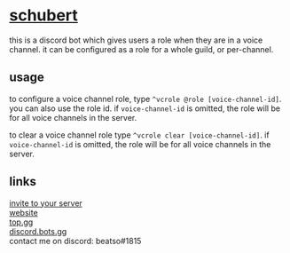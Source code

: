# [schubert](https://www.beatso.tk/project/schubert)

this is a discord bot which gives users a role when they are in a voice channel. it can be configured as a role for a whole guild, or per-channel.


## usage

to configure a voice channel role, type `^vcrole @role [voice-channel-id]`. you can also use the role id. if `voice-channel-id` is omitted, the role will be for all voice channels in the server.

to clear a voice channel role type `^vcrole clear [voice-channel-id]`. if `voice-channel-id` is omitted, the role will be for all voice channels in the server.


## links

[invite to your server](https://discord.com/oauth2/authorize?client_id=777514345461448714&scope=bot&permissions=268504064)  
[website](https://www.beatso.tk/project/schubert/)  
[top.gg](https://top.gg/bot/777514345461448714)  
[discord.bots.gg](https://discord.bots.gg/bots/777514345461448714)  
contact me on discord: beatso#1815  
